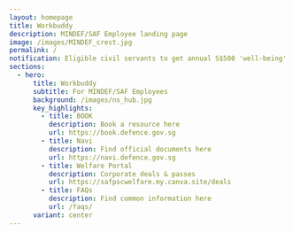 ```yaml
---
layout: homepage
title: Workbuddy
description: MINDEF/SAF Employee landing page
image: /images/MINDEF_crest.jpg
permalink: /
notification: Eligible civil servants to get annual S$500 'well-being' benefit from October
sections:
  - hero:
      title: Workbuddy
      subtitle: For MINDEF/SAF Employees
      background: /images/ns_hub.jpg
      key_highlights:
        - title: BOOK
          description: Book a resource here
          url: https://book.defence.gov.sg
        - title: Navi
          description: Find official documents here
          url: https://navi.defence.gov.sg
        - title: Welfare Portal
          description: Corporate deals & passes
          url: https://safpscwelfare.my.canva.site/deals
        - title: FAQs
          description: Find common information here
          url: /faqs/
      variant: center
---
```

